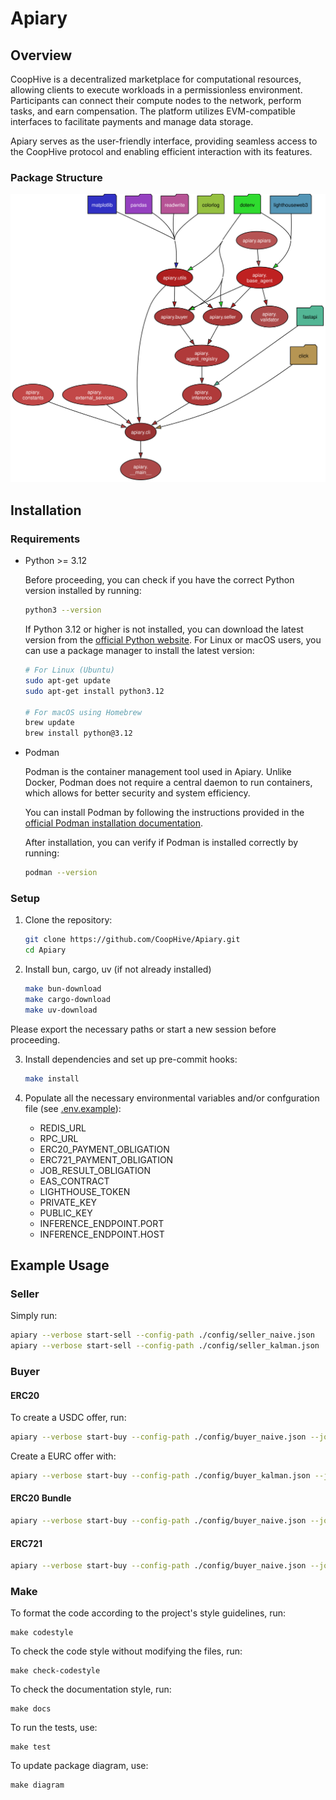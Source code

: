 # Apiary

## Overview

CoopHive is a decentralized marketplace for computational resources, allowing clients to execute workloads in a permissionless environment. Participants can connect their compute nodes to the network, perform tasks, and earn compensation. The platform utilizes EVM-compatible interfaces to facilitate payments and manage data storage.

Apiary serves as the user-friendly interface, providing seamless access to the CoopHive protocol and enabling efficient interaction with its features.

### Package Structure

<p align="center">
  <img src="./docs/img/apiary.svg" />
</p>

## Installation

### Requirements

- Python >= 3.12

    Before proceeding, you can check if you have the correct Python version installed by running:

    ```bash
    python3 --version
    ```

    If Python 3.12 or higher is not installed, you can download the latest version from the [official Python website](https://www.python.org/downloads/). For Linux or macOS users, you can use a package manager to install the latest version:

    ```bash
    # For Linux (Ubuntu)
    sudo apt-get update
    sudo apt-get install python3.12

    # For macOS using Homebrew
    brew update
    brew install python@3.12
    ```

- Podman

    Podman is the container management tool used in Apiary. Unlike Docker, Podman does not require a central daemon to run containers, which allows for better security and system efficiency.

    You can install Podman by following the instructions provided in the [official Podman installation documentation](https://podman.io/docs/installation).

    After installation, you can verify if Podman is installed correctly by running:

    ```bash
    podman --version
    ```
### Setup

1. Clone the repository:

   ```bash
   git clone https://github.com/CoopHive/Apiary.git
   cd Apiary
2. Install bun, cargo, uv (if not already installed)

    ```bash
    make bun-download
    make cargo-download
    make uv-download
Please export the necessary paths or start a new session before proceeding.

3. Install dependencies and set up pre-commit hooks:

    ```bash
    make install
5. Populate all the necessary environmental variables and/or confguration file (see [.env.example](https://github.com/CoopHive/Apiary/blob/main/.env.example)):
    - REDIS_URL
    - RPC_URL
    - ERC20_PAYMENT_OBLIGATION
    - ERC721_PAYMENT_OBLIGATION
    - JOB_RESULT_OBLIGATION
    - EAS_CONTRACT
    - LIGHTHOUSE_TOKEN
    - PRIVATE_KEY
    - PUBLIC_KEY
    - INFERENCE_ENDPOINT.PORT
    - INFERENCE_ENDPOINT.HOST

## Example Usage

### Seller

Simply run:

```bash
apiary --verbose start-sell --config-path ./config/seller_naive.json
apiary --verbose start-sell --config-path ./config/seller_kalman.json
```

### Buyer

#### ERC20

To create a USDC offer, run:

```bash
apiary --verbose start-buy --config-path ./config/buyer_naive.json --job-path ./jobs/cowsay.Dockerfile --tokens-data '["ERC20", "0x036CbD53842c5426634e7929541eC2318f3dCF7e", 10]'
```

Create a EURC offer with:

```bash
apiary --verbose start-buy --config-path ./config/buyer_kalman.json --job-path ./jobs/sklearn.Dockerfile --tokens-data '["ERC20", "0x808456652fdb597867f38412077A9182bf77359F", 15]'
```

#### ERC20 Bundle

```bash
apiary --verbose start-buy --config-path ./config/buyer_naive.json --job-path ./jobs/cowsay.Dockerfile --tokens-data '[["ERC20", "0x036CbD53842c5426634e7929541eC2318f3dCF7e", 5], ["ERC20", "0x808456652fdb597867f38412077A9182bf77359F", 5]]'
```

#### ERC721

```bash
apiary --verbose start-buy --config-path ./config/buyer_naive.json --job-path ./jobs/cowsay.Dockerfile --tokens-data '["ERC721", "0x9757694a764de0c6599735D37fecd1d09501fb39", 619]'
```

### Make

To format the code according to the project's style guidelines, run:

    make codestyle
To check the code style without modifying the files, run:

    make check-codestyle
To check the documentation style, run:

    make docs

To run the tests, use:

    make test

To update package diagram, use:

    make diagram
